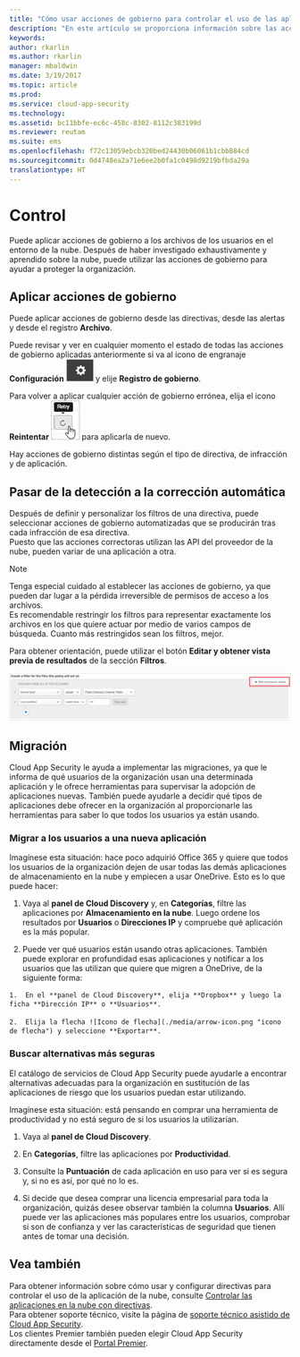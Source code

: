 ```yaml
---
title: "Cómo usar acciones de gobierno para controlar el uso de las aplicaciones en la nube | Microsoft Docs"
description: "En este artículo se proporciona información sobre las acciones de gobierno que se pueden realizar en Cloud App Security para controlar el uso de aplicaciones en la nube de la organización."
keywords: 
author: rkarlin
ms.author: rkarlin
manager: mbaldwin
ms.date: 3/19/2017
ms.topic: article
ms.prod: 
ms.service: cloud-app-security
ms.technology: 
ms.assetid: bc11bbfe-ec6c-458c-8302-8112c383199d
ms.reviewer: reutam
ms.suite: ems
ms.openlocfilehash: f72c13059ebcb320bed24430b06061b1cbb884cd
ms.sourcegitcommit: 0d4748ea2a71e6ee2b0fa1c0498d9219bfbda29a
translationtype: HT
---
```

# <a name="control"></a>Control
Puede aplicar acciones de gobierno a los archivos de los usuarios en el entorno de la nube. Después de haber investigado exhaustivamente y aprendido sobre la nube, puede utilizar las acciones de gobierno para ayudar a proteger la organización.  

## <a name="apply-governance-actions"></a>Aplicar acciones de gobierno  
Puede aplicar acciones de gobierno desde las directivas, desde las alertas y desde el registro **Archivo**.  

Puede revisar y ver en cualquier momento el estado de todas las acciones de gobierno aplicadas anteriormente si va al icono de engranaje **Configuración** ![icono de configuración](./media/settings-icon.png "icono de configuración") y elije **Registro de gobierno**.  

Para volver a aplicar cualquier acción de gobierno errónea, elija el icono **Reintentar** ![icono de reintento](./media/retry-icon.png "icono de reintento") para aplicarla de nuevo.  

Hay acciones de gobierno distintas según el tipo de directiva, de infracción y de aplicación.  

## <a name="move-from-detection-to-automatic-remediation"></a>Pasar de la detección a la corrección automática  
Después de definir y personalizar los filtros de una directiva, puede seleccionar acciones de gobierno automatizadas que se producirán tras cada infracción de esa directiva.  
Puesto que las acciones correctoras utilizan las API del proveedor de la nube, pueden variar de una aplicación a otra.  

> [!NOTE]  
>  Tenga especial cuidado al establecer las acciones de gobierno, ya que pueden dar lugar a la pérdida irreversible de permisos de acceso a los archivos.  
> Es recomendable restringir los filtros para representar exactamente los archivos en los que quiere actuar por medio de varios campos de búsqueda. Cuanto más restringidos sean los filtros, mejor.  
>   
>  Para obtener orientación, puede utilizar el botón **Editar y obtener vista previa de resultados** de la sección **Filtros**.  

![Editar la directiva de archivo y obtener una vista previa de resultados](./media/file-policy-edit-and-preview-results.png "Editar la directiva de archivo y obtener una vista previa de resultados")  

## <a name="migration"></a>Migración  
Cloud App Security le ayuda a implementar las migraciones, ya que le informa de qué usuarios de la organización usan una determinada aplicación y le ofrece herramientas para supervisar la adopción de aplicaciones nuevas. También puede ayudarle a decidir qué tipos de aplicaciones debe ofrecer en la organización al proporcionarle las herramientas para saber lo que todos los usuarios ya están usando.  

### <a name="migrate-your-users-to-a-new-app"></a>Migrar a los usuarios a una nueva aplicación  
Imagínese esta situación: hace poco adquirió Office 365 y quiere que todos los usuarios de la organización dejen de usar todas las demás aplicaciones de almacenamiento en la nube y empiecen a usar OneDrive. Esto es lo que puede hacer:  

1.   Vaya al **panel de Cloud Discovery** y, en **Categorías**, filtre las aplicaciones por **Almacenamiento en la nube**. Luego ordene los resultados por **Usuarios** o **Direcciones IP** y compruebe qué aplicación es la más popular.  

2.   Puede ver qué usuarios están usando otras aplicaciones. También puede explorar en profundidad esas aplicaciones y notificar a los usuarios que las utilizan que quiere que migren a OneDrive, de la siguiente forma:

    1.  En el **panel de Cloud Discovery**, elija **Dropbox** y luego la ficha **Dirección IP** o **Usuarios**.  

    2.  Elija la flecha ![Icono de flecha](./media/arrow-icon.png "icono de flecha") y seleccione **Exportar**.  

### <a name="find-more-secure-alternatives"></a>Buscar alternativas más seguras  
El catálogo de servicios de Cloud App Security puede ayudarle a encontrar alternativas adecuadas para la organización en sustitución de las aplicaciones de riesgo que los usuarios puedan estar utilizando.  

Imagínese esta situación: está pensando en comprar una herramienta de productividad y no está seguro de si los usuarios la utilizarían.  

1.   Vaya al **panel de Cloud Discovery**.  

2.   En **Categorías**, filtre las aplicaciones por **Productividad**.  

3.   Consulte la **Puntuación** de cada aplicación en uso para ver si es segura y, si no es así, por qué no lo es.  

4.   Si decide que desea comprar una licencia empresarial para toda la organización, quizás desee observar también la columna **Usuarios**. Allí puede ver las aplicaciones más populares entre los usuarios, comprobar si son de confianza y ver las características de seguridad que tienen antes de tomar una decisión.  

## <a name="see-also"></a>Vea también  
Para obtener información sobre cómo usar y configurar directivas para controlar el uso de la aplicación de la nube, consulte [Controlar las aplicaciones en la nube con directivas](control-cloud-apps-with-policies.md).   
Para obtener soporte técnico, visite la página de [soporte técnico asistido de Cloud App Security](http://support.microsoft.com/oas/default.aspx?prid=16031).   
Los clientes Premier también pueden elegir Cloud App Security directamente desde el [Portal Premier](https://premier.microsoft.com/).  
